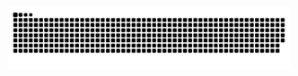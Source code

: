 ![Snake animation](https://raw.githubusercontent.com/ink-developer/ink-developer/main/dist/snake-dark.svg?palette=github-dark)

